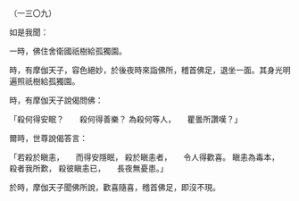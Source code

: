 （一三〇九）

如是我聞：

一時，佛住舍衛國祇樹給孤獨園。

時，有摩伽天子，容色絕妙，於後夜時來詣佛所，稽首佛足，退坐一面。其身光明遍照祇樹給孤獨園。

時，有摩伽天子說偈問佛：

「殺何得安眠？　　殺何得善樂？
為殺何等人，　　瞿曇所讚嘆？」

爾時，世尊說偈答言：

「若殺於瞋恚，　　而得安隱眠，
殺於瞋恚者，　　令人得歡喜。
瞋恚為毒本，　　殺者我所歎，
殺彼瞋恚已，　　長夜無憂患。」

於時，摩伽天子聞佛所說，歡喜隨喜，稽首佛足，即沒不現。






